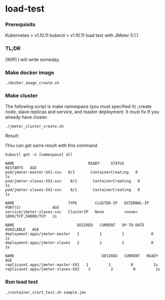 # load-test

### Prerequisits
Kubernetes > v1.10.11
kubectl > v1.10.11
load test with JMeter 5.1.1

### TL;DR
[WIP] I will write someday.

### Make docker image
```
./docker_image_create.sh
```

### Make cluster
The following script is make namespace (you must specified it) ,create node, slave replicas and service, and master deployment.
It must fix If you already have cluster.

```
./jmeter_cluster_create.sh
```

Result:

(You can get same result with this command
```
kubectl get -n [namespace] all
```

```
NAME                                 READY     STATUS              RESTARTS   AGE
pod/jmeter-master-XX1-xxx   0/1       ContainerCreating   0          1s
pod/jmeter-slaves-XX2-xxx    0/1       ContainerCreating   0          1s
pod/jmeter-slaves-XX2-xxx    0/1       ContainerCreating   0          1s

NAME                        TYPE        CLUSTER-IP   EXTERNAL-IP   PORT(S)              AGE
service/jmeter-slaves-svc   ClusterIP   None         <none>        1099/TCP,50000/TCP   1s

NAME                            DESIRED   CURRENT   UP-TO-DATE   AVAILABLE   AGE
deployment.apps/jmeter-master   1         1         1            0           1s
deployment.apps/jmeter-slaves   2         2         2            0           1s

NAME                                       DESIRED   CURRENT   READY     AGE
replicaset.apps/jmeter-master-XX1   1         1         0         1s
replicaset.apps/jmeter-slaves-XX2    2         2         0         1s
```

### Run load test
```
./container_start_test.sh sample.jmx
```